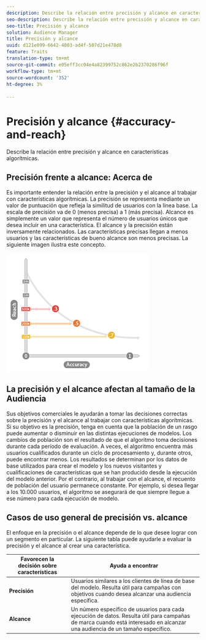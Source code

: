 ```yaml
---
description: Describe la relación entre precisión y alcance en características algorítmicas.
seo-description: Describe la relación entre precisión y alcance en características algorítmicas.
seo-title: Precisión y alcance
solution: Audience Manager
title: Precisión y alcance
uuid: d121e099-6642-4003-ad4f-507d21e478d8
feature: Traits
translation-type: tm+mt
source-git-commit: e05eff3cc04e4a82399752c862e2b2370286f96f
workflow-type: tm+mt
source-wordcount: '352'
ht-degree: 3%

---
```



# Precisión y alcance {#accuracy-and-reach}

Describe la relación entre precisión y alcance en características algorítmicas.

<!-- c_accuracy_reach.xml -->

## Precisión frente a alcance: Acerca de

Es importante entender la relación entre la precisión y el alcance al trabajar con características algorítmicas. La precisión se representa mediante un valor de puntuación que refleja la similitud de usuarios con la línea base. La escala de precisión va de 0 (menos precisa) a 1 (más precisa). Alcance es simplemente un valor que representa el número de usuarios únicos que desea incluir en una característica. El alcance y la precisión están inversamente relacionados. Las características precisas llegan a menos usuarios y las características de bueno alcance son menos precisas. La siguiente imagen ilustra este concepto.

![](assets/Reach_v_Accuracy.png)

## La precisión y el alcance afectan al tamaño de la Audiencia

Sus objetivos comerciales le ayudarán a tomar las decisiones correctas sobre la precisión y el alcance al trabajar con características algorítmicas. Si su objetivo es la precisión, tenga en cuenta que la población de un rasgo puede aumentar o disminuir en las distintas ejecuciones de modelos. Los cambios de población son el resultado de que el algoritmo toma decisiones durante cada período de evaluación. A veces, el algoritmo encuentra más usuarios cualificados durante un ciclo de procesamiento y, durante otros, puede encontrar menos. Los resultados se determinan por los datos de base utilizados para crear el modelo y los nuevos visitantes y cualificaciones de características que se han producido desde la ejecución del modelo anterior. Por el contrario, al trabajar con el alcance, el recuento de población del usuario permanece constante. Por ejemplo, si desea llegar a los 10.000 usuarios, el algoritmo se asegurará de que siempre llegue a ese número para cada ejecución de modelo.

## Casos de uso general de precisión vs. alcance

El enfoque en la precisión o el alcance depende de lo que desee lograr con un segmento en particular. La siguiente tabla puede ayudarle a evaluar la precisión y el alcance al crear una característica.

| Favorecen la decisión sobre características | Ayuda a encontrar |
|---|---|
| **Precisión** | Usuarios similares a los clientes de línea de base del modelo. Resulta útil para campañas con objetivos cuando desea alcanzar una audiencia específica. |
| **Alcance** | Un número específico de usuarios para cada ejecución de datos. Resulta útil para campañas de marca cuando está interesado en alcanzar una audiencia de un tamaño específico. |